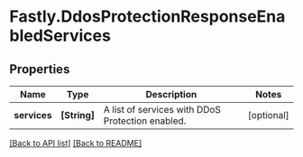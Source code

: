 # Fastly.DdosProtectionResponseEnabledServices

## Properties

Name | Type | Description | Notes
------------ | ------------- | ------------- | -------------
**services** | **[String]** | A list of services with DDoS Protection enabled. | [optional] 


[[Back to API list]](../../README.md#endpoints) [[Back to README]](../../README.md)
